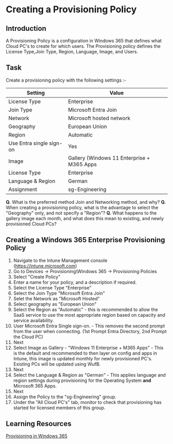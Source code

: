 # Creating a Provisioning Policy

## Introduction

A Provisioning Policy is a configuration in Windows 365 that defines what Cloud PC's to create for which users. The Provisioning policy defines the License Type,Join Type, Region, Language, Image, and Users.

## Task

Create a provisioning policy with the following settings :-

| Setting | Value |
| -- | -- |
| License Type | Enterprise |
| Join Type | Microsoft Entra Join |
| Network | Microsoft hosted network |
| Geography | European Union |
| Region | Automatic |
| Use Entra single sign-on | Yes |
| Image | Gallery (Windows 11 Enterprise + M365 Apps |
| License Type | Enterprise |
| Language & Region | German |
| Assignment | sg-Engineering |

**Q.** What is the preferred method Join and Networking method, and why?
**Q.** When creating a provisioning policy, what is the advantage to select the "Geography" only, and not specify a "Region"?
**Q.** What happens to the gallery image each month, and what does this mean to existing, and newly provisioned Cloud PCs?

## Creating a Windows 365 Enterprise Provisioning Policy

1. Navigate to the Intune Management console (https://intune.microsoft.com)
2. Go to Devices -> Provisioning\Windows 365 -> Provisioning Policies
3. Select "Create Policy"
4. Enter a name for your policy, and a description if required.
5. Select the License Type "Enterprise"
6. Select the Join Type "Microsoft Entra Join"
7. Selet the Network as "Microsoft Hosted"
8. Select geography as "European Union"
9. Select the Region as "Automatic" - this is recommended to allow the SaaS service to use the most appropriate region based on capacity and service availability.
10. User Microsoft Entra Single sign-on. - This removes the second prompt from the user when connecting. (1st Prompt Entra Directory, 2nd Prompt the Cloud PC)
11. Next
12. Select Image as Gallery - "Windows 11 Enterprise + M365 Apps" - This is the default and recommended to then layer on config and apps in Intune, this image is updated monthly for newly provisioned PC's. Existing PCs will be updated using WufB.
13. Next
14. Select the Language & Region as "German" - This applies language and region settings during provisioning for the Operating System **and** Microsoft 365 Apps.
15. Next
16. Assign the Policy to the "sg-Engineering" group.
17. Under the "All Cloud PC's" tab, monitor to check that provisioning has started for licensed members of this group.


## Learning Resources

[Provisioning in Windows 365](https://learn.microsoft.com/en-gb/windows-365/enterprise/provisioning)

